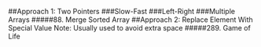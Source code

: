 ##Approach 1: Two Pointers
###Slow-Fast
###Left-Right 
###Multiple Arrays
#####88. Merge Sorted Array
##Approach 2: Replace Element With Special Value
Note: Usually used to avoid extra space
#####289. Game of Life